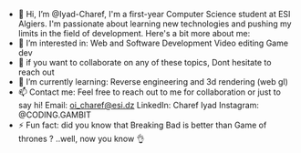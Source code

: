 - 👋 Hi, I’m @Iyad-Charef, I'm a first-year Computer Science student at ESI Algiers.
 I'm passionate about learning new technologies and pushing my limits in the field of development. Here's a bit more about me:
- 👀 I’m interested in:
  Web and Software Development
  Video editing
  Game dev
- 🙌 if you want to collaborate on any of these topics, Dont hesitate to reach out
- 🌱 I’m currently learning:
  Reverse engineering and 3d rendering (web gl)
- 📫 Contact me:
  Feel free to reach out to me for collaboration or just to say hi!
  Email: oi_charef@esi.dz
  LinkedIn: Charef Iyad
  Instagram: @CODING.GAMBIT
- ⚡ Fun fact: did you know that Breaking Bad is better than Game of thrones ?
                              ..well, now you know 👌
